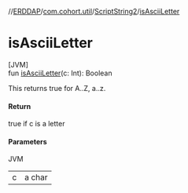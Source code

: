 //[ERDDAP](../../../index.md)/[com.cohort.util](../index.md)/[ScriptString2](index.md)/[isAsciiLetter](is-ascii-letter.md)

# isAsciiLetter

[JVM]\
fun [isAsciiLetter](is-ascii-letter.md)(c: Int): Boolean

This returns true for A..Z, a..z.

#### Return

true if c is a letter

#### Parameters

JVM

| | |
|---|---|
| c | a char |
